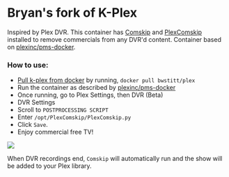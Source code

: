 # Bryan's fork of K-Plex

Inspired by Plex DVR. This container has [Comskip](https://github.com/erikkaashoek/Comskip) and [PlexComskip](https://github.com/ekim1337/PlexComskip) installed to remove commercials from any DVR'd content. Container based on [plexinc/pms-docker](https://hub.docker.com/r/plexinc/pms-docker/).

### How to use:
- [Pull k-plex from docker](https://hub.docker.com/r/kmcgill88/k-plex/) by running, `docker pull bwstitt/plex`
- Run the container as described by [plexinc/pms-docker](https://hub.docker.com/r/plexinc/pms-docker/)
- Once running, go to Plex Settings, then DVR (Beta)
- DVR Settings
- Scroll to `POSTPROCESSING SCRIPT`
- Enter `/opt/PlexComskip/PlexComskip.py`
- Click `Save`.
- Enjoy commercial free TV!

![](http://mcgilldevtech.com/img/github/kplex/k-plex.jpeg)

When DVR recordings end, `Comskip` will automatically run and the show will be added to your Plex library.

